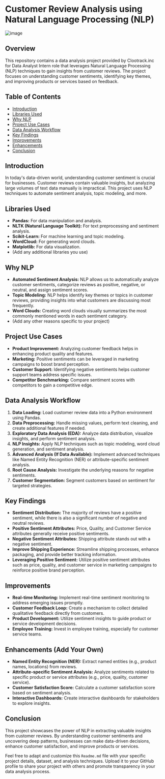 # Customer Review Analysis using Natural Language Processing (NLP)

![image](https://github.com/Aftabbs/Customer-Review-Analysis-using-Natural-Language-Processing/assets/112916888/d957fb4b-c863-4f22-b23a-adf17f87a316)


## Overview
This repository contains a data analysis project provided by Clootrack.inc for Data Analyst Intern role that leverages Natural Language Processing (NLP) techniques to gain insights from customer reviews. The project focuses on understanding customer sentiments, identifying key themes, and improving products or services based on feedback.

## Table of Contents
- [Introduction](#introduction)
- [Libraries Used](#libraries-used)
- [Why NLP](#why-nlp)
- [Project Use Cases](#project-use-cases)
- [Data Analysis Workflow](#data-analysis-workflow)
- [Key Findings](#key-findings)
- [Improvements](#improvements)
- [Enhancements](#enhancements)
- [Conclusion](#conclusion)

## Introduction
In today's data-driven world, understanding customer sentiment is crucial for businesses. Customer reviews contain valuable insights, but analyzing large volumes of text data manually is impractical. This project uses NLP techniques to automate sentiment analysis, topic modeling, and more.

## Libraries Used
- **Pandas:** For data manipulation and analysis.
- **NLTK (Natural Language Toolkit):** For text preprocessing and sentiment analysis.
- **Scikit-Learn:** For machine learning and topic modeling.
- **WordCloud:** For generating word clouds.
- **Matplotlib:** For data visualization.
- (Add any additional libraries you use)

## Why NLP
- **Automated Sentiment Analysis:** NLP allows us to automatically analyze customer sentiments, categorize reviews as positive, negative, or neutral, and assign sentiment scores.
- **Topic Modeling:** NLP helps identify key themes or topics in customer reviews, providing insights into what customers are discussing most frequently.
- **Word Clouds:** Creating word clouds visually summarizes the most commonly mentioned words in each sentiment category.
- (Add any other reasons specific to your project)

## Project Use Cases
- **Product Improvement:** Analyzing customer feedback helps in enhancing product quality and features.
- **Marketing:** Positive sentiments can be leveraged in marketing campaigns to boost brand perception.
- **Customer Support:** Identifying negative sentiments helps customer support teams address specific issues.
- **Competitor Benchmarking:** Compare sentiment scores with competitors to gain a competitive edge.

## Data Analysis Workflow
1. **Data Loading:** Load customer review data into a Python environment using Pandas.
2. **Data Preprocessing:** Handle missing values, perform text cleaning, and create additional features if needed.
3. **Exploratory Data Analysis (EDA):** Analyze data distribution, visualize insights, and perform sentiment analysis.
4. **NLP Insights:** Apply NLP techniques such as topic modeling, word cloud generation, and sentiment analysis.
5. **Advanced Analysis (If Data Available):** Implement advanced techniques like Named Entity Recognition (NER) or attribute-specific sentiment analysis.
6. **Root Cause Analysis:** Investigate the underlying reasons for negative sentiments.
7. **Customer Segmentation:** Segment customers based on sentiment for targeted strategies.

## Key Findings
- **Sentiment Distribution:** The majority of reviews have a positive sentiment, while there is also a significant number of negative and neutral reviews.
- **Positive Sentiment Attributes:** Price, Quality, and Customer Service attributes generally receive positive sentiments.
- **Negative Sentiment Attributes:** Shipping attribute stands out with a negative sentiment.
- **Improve Shipping Experience:** Streamline shipping processes, enhance packaging, and provide better tracking information.
- **Leveraging Positive Sentiment:** Utilize positive sentiment attributes such as price, quality, and customer service in marketing campaigns to reinforce positive brand perception.

## Improvements
- **Real-time Monitoring:** Implement real-time sentiment monitoring to address emerging issues promptly.
- **Customer Feedback Loop:** Create a mechanism to collect detailed qualitative feedback directly from customers.
- **Product Development:** Utilize sentiment insights to guide product or service development decisions.
- **Employee Training:** Invest in employee training, especially for customer service teams.

## Enhancements (Add Your Own)
- **Named Entity Recognition (NER):** Extract named entities (e.g., product names, locations) from reviews.
- **Attribute-specific Sentiment Analysis:** Analyze sentiments related to specific product or service attributes (e.g., price, quality, customer service).
- **Customer Satisfaction Score:** Calculate a customer satisfaction score based on sentiment analysis.
- **Interactive Dashboards:** Create interactive dashboards for stakeholders to explore insights.

## Conclusion
This project showcases the power of NLP in extracting valuable insights from customer reviews. By understanding customer sentiments and uncovering deep patterns, businesses can make data-driven decisions, enhance customer satisfaction, and improve products or services.

Feel free to adapt and customize this `Readme.md` file with your specific project details, dataset, and analysis techniques. Upload it to your GitHub profile to share your project with others and promote transparency in your data analysis process.

